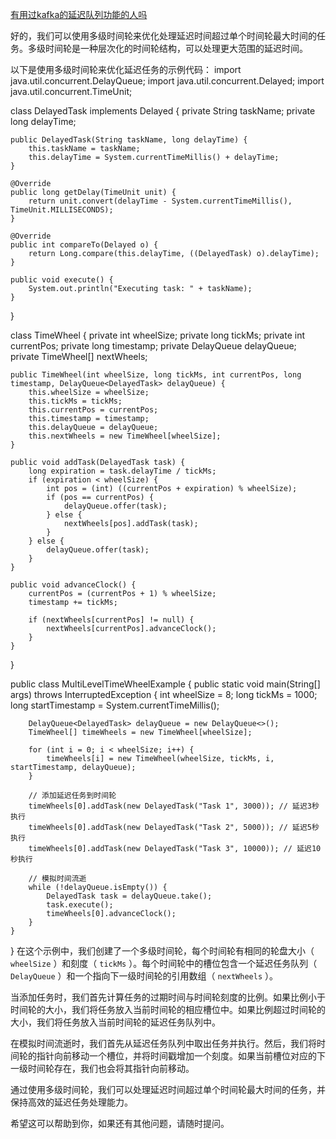 [有用过kafka的延迟队列功能的人吗](https://www.zhihu.com/question/455198805/answer/2383290270)



好的，我们可以使用多级时间轮来优化处理延迟时间超过单个时间轮最大时间的任务。多级时间轮是一种层次化的时间轮结构，可以处理更大范围的延迟时间。

以下是使用多级时间轮来优化延迟任务的示例代码：
import java.util.concurrent.DelayQueue;
import java.util.concurrent.Delayed;
import java.util.concurrent.TimeUnit;

class DelayedTask implements Delayed {
    private String taskName;
    private long delayTime;

    public DelayedTask(String taskName, long delayTime) {
        this.taskName = taskName;
        this.delayTime = System.currentTimeMillis() + delayTime;
    }
    
    @Override
    public long getDelay(TimeUnit unit) {
        return unit.convert(delayTime - System.currentTimeMillis(), TimeUnit.MILLISECONDS);
    }
    
    @Override
    public int compareTo(Delayed o) {
        return Long.compare(this.delayTime, ((DelayedTask) o).delayTime);
    }
    
    public void execute() {
        System.out.println("Executing task: " + taskName);
    }
}

class TimeWheel {
    private int wheelSize;
    private long tickMs;
    private int currentPos;
    private long timestamp;
    private DelayQueue<DelayedTask> delayQueue;
    private TimeWheel[] nextWheels;

    public TimeWheel(int wheelSize, long tickMs, int currentPos, long timestamp, DelayQueue<DelayedTask> delayQueue) {
        this.wheelSize = wheelSize;
        this.tickMs = tickMs;
        this.currentPos = currentPos;
        this.timestamp = timestamp;
        this.delayQueue = delayQueue;
        this.nextWheels = new TimeWheel[wheelSize];
    }
    
    public void addTask(DelayedTask task) {
        long expiration = task.delayTime / tickMs;
        if (expiration < wheelSize) {
            int pos = (int) ((currentPos + expiration) % wheelSize);
            if (pos == currentPos) {
                delayQueue.offer(task);
            } else {
                nextWheels[pos].addTask(task);
            }
        } else {
            delayQueue.offer(task);
        }
    }
    
    public void advanceClock() {
        currentPos = (currentPos + 1) % wheelSize;
        timestamp += tickMs;
    
        if (nextWheels[currentPos] != null) {
            nextWheels[currentPos].advanceClock();
        }
    }
}

public class MultiLevelTimeWheelExample {
    public static void main(String[] args) throws InterruptedException {
        int wheelSize = 8;
        long tickMs = 1000;
        long startTimestamp = System.currentTimeMillis();

        DelayQueue<DelayedTask> delayQueue = new DelayQueue<>();
        TimeWheel[] timeWheels = new TimeWheel[wheelSize];
    
        for (int i = 0; i < wheelSize; i++) {
            timeWheels[i] = new TimeWheel(wheelSize, tickMs, i, startTimestamp, delayQueue);
        }
    
        // 添加延迟任务到时间轮
        timeWheels[0].addTask(new DelayedTask("Task 1", 3000)); // 延迟3秒执行
        timeWheels[0].addTask(new DelayedTask("Task 2", 5000)); // 延迟5秒执行
        timeWheels[0].addTask(new DelayedTask("Task 3", 10000)); // 延迟10秒执行
    
        // 模拟时间流逝
        while (!delayQueue.isEmpty()) {
            DelayedTask task = delayQueue.take();
            task.execute();
            timeWheels[0].advanceClock();
        }
    }
}
在这个示例中，我们创建了一个多级时间轮，每个时间轮有相同的轮盘大小（ `wheelSize` ）和刻度（ `tickMs` ）。每个时间轮中的槽位包含一个延迟任务队列（ `DelayQueue` ）和一个指向下一级时间轮的引用数组（ `nextWheels` ）。

当添加任务时，我们首先计算任务的过期时间与时间轮刻度的比例。如果比例小于时间轮的大小，我们将任务放入当前时间轮的相应槽位中。如果比例超过时间轮的大小，我们将任务放入当前时间轮的延迟任务队列中。

在模拟时间流逝时，我们首先从延迟任务队列中取出任务并执行。然后，我们将时间轮的指针向前移动一个槽位，并将时间戳增加一个刻度。如果当前槽位对应的下一级时间轮存在，我们也会将其指针向前移动。

通过使用多级时间轮，我们可以处理延迟时间超过单个时间轮最大时间的任务，并保持高效的延迟任务处理能力。

希望这可以帮助到你，如果还有其他问题，请随时提问。
